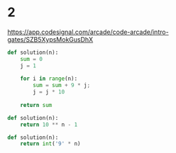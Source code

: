 # 2

https://app.codesignal.com/arcade/code-arcade/intro-gates/SZB5XypsMokGusDhX

```py
def solution(n):
    sum = 0
    j = 1
    
    for i in range(n):
        sum = sum + 9 * j;
        j = j * 10
    
    return sum
```

```py
def solution(n):
    return 10 ** n - 1
```

```py
def solution(n):
    return int('9' * n)
```
